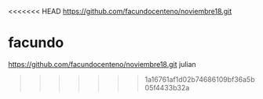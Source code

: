 <<<<<<< HEAD
https://github.com/facundocenteno/noviembre18.git

facundo 
=======
https://github.com/facundocenteno/noviembre18.git 
julian
>>>>>>> 1a16761af1d02b74686109bf36a5b05f4433b32a

